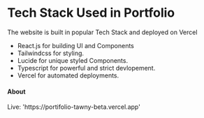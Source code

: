 
<h1>Tech Stack Used in Portfolio</h1>
The website is built in popular Tech Stack and deployed on Vercel

<ul>
 <li>React.js for building UI and Components</li>
 <li>Tailwindcss for styling.</li>
 <li>Lucide for unique styled Components.</li>
 <li>Typescript for powerful and strict devlopement.</li>
 <li>Vercel for automated deployments.</li>
</ul>
 

 <h4>About</h4>
 <p>Live: 'https://portifolio-tawny-beta.vercel.app'</p>